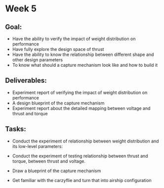 # Week 5

## Goal:

- Have the ability to verify the impact of weight distribution on performance
- Have fully explore the design space of thrust
- Have the ability to know the relationship between different shape and other design parameters
- To know what should a capture mechanism look like and how to build it 

## Deliverables:

- Experiment report of verifying the impact of weight distribution on performance
- A design blueprint of the capture mechanism
- Experiment report about the detailed mapping between voltage and thrust and torque

## Tasks:

- Conduct the experiment of relationship between weight distribution and its low-level parameters:

- Conduct the experiment of testing relationship between thrust and torque, between thrust and voltage.

- Draw a blueprint of the capture mechanism

- Get familiar with the carzyflie and turn that into airship configuration

  

